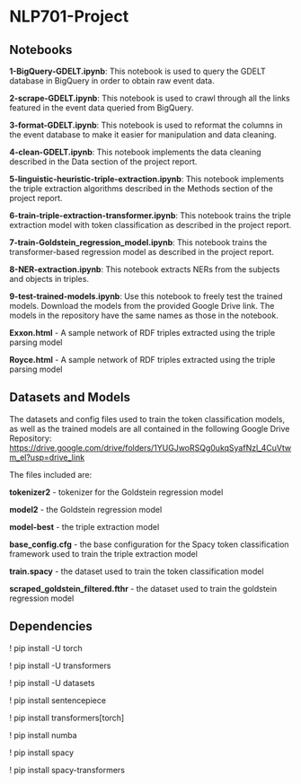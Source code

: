 # NLP701-Project

## Notebooks 
**1-BigQuery-GDELT.ipynb**: This notebook is used to query the GDELT database in BigQuery in order to obtain raw event data.

**2-scrape-GDELT.ipynb**: This notebook is used to crawl through all the links featured in the event data queried from BigQuery.

**3-format-GDELT.ipynb**: This notebook is used to reformat the columns in the event database to make it easier for manipulation and data cleaning.

**4-clean-GDELT.ipynb**: This notebook implements the data cleaning described in the Data section of the project report.

**5-linguistic-heuristic-triple-extraction.ipynb**: This notebook implements the triple extraction algorithms described in the Methods section of the project report.

**6-train-triple-extraction-transformer.ipynb**: This notebook trains the triple extraction model with token classification as described in the project report.

**7-train-Goldstein_regression_model.ipynb**: This notebook trains the transformer-based regression model as described in the project report.

**8-NER-extraction.ipynb**: This notebook extracts NERs from the subjects and objects in triples.

**9-test-trained-models.ipynb**: Use this notebook to freely test the trained models. Download the models from the provided Google Drive link. The models in the repository have the same names as those in the notebook.

**Exxon.html** - A sample network of RDF triples extracted using the triple parsing model

**Royce.html** - A sample network of RDF triples extracted using the triple parsing model

## Datasets and Models
The datasets and config files used to train the token classification models, as well as the trained models are all contained in the following Google Drive Repository: https://drive.google.com/drive/folders/1YUGJwoRSQg0ukqSyafNzl_4CuVtwm_el?usp=drive_link

The files included are: 

**tokenizer2** - tokenizer for the Goldstein regression model

**model2** - the Goldstein regression model

**model-best** - the triple extraction model

**base_config.cfg** - the base configuration for the Spacy token classification framework used to train the triple extraction model

**train.spacy** - the dataset used to train the token classification model

**scraped_goldstein_filtered.fthr** - the dataset used to train the goldstein regression model

## Dependencies

! pip install -U torch

! pip install -U transformers

! pip install -U datasets

! pip install sentencepiece

! pip install transformers[torch]

! pip install numba

! pip install spacy

! pip install spacy-transformers
